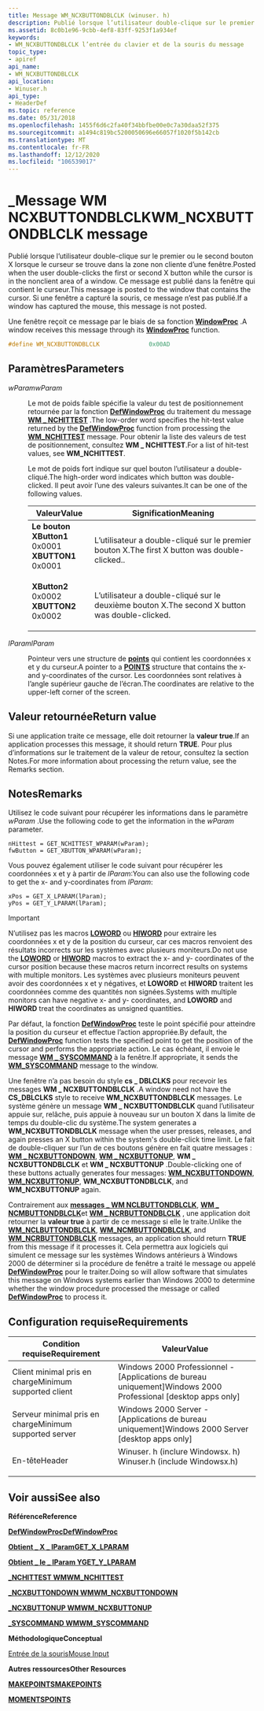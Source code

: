 ```yaml
---
title: Message WM_NCXBUTTONDBLCLK (winuser. h)
description: Publié lorsque l’utilisateur double-clique sur le premier ou le second bouton X lorsque le curseur se trouve dans la zone non cliente d’une fenêtre. Ce message est publié dans la fenêtre qui contient le curseur. Si une fenêtre a capturé la souris, ce message n’est pas publié.
ms.assetid: 8c0b1e96-9cbb-4ef8-83ff-9253f1a934ef
keywords:
- WM_NCXBUTTONDBLCLK l’entrée du clavier et de la souris du message
topic_type:
- apiref
api_name:
- WM_NCXBUTTONDBLCLK
api_location:
- Winuser.h
api_type:
- HeaderDef
ms.topic: reference
ms.date: 05/31/2018
ms.openlocfilehash: 1455f6d6c2fa40f34bbfbe00e0c7a30daa52f375
ms.sourcegitcommit: a1494c819bc5200050696e66057f1020f5b142cb
ms.translationtype: MT
ms.contentlocale: fr-FR
ms.lasthandoff: 12/12/2020
ms.locfileid: "106539017"
---
```

# <a name="wm_ncxbuttondblclk-message"></a><span data-ttu-id="963bc-106">\_Message WM NCXBUTTONDBLCLK</span><span class="sxs-lookup"><span data-stu-id="963bc-106">WM\_NCXBUTTONDBLCLK message</span></span>

<span data-ttu-id="963bc-107">Publié lorsque l’utilisateur double-clique sur le premier ou le second bouton X lorsque le curseur se trouve dans la zone non cliente d’une fenêtre.</span><span class="sxs-lookup"><span data-stu-id="963bc-107">Posted when the user double-clicks the first or second X button while the cursor is in the nonclient area of a window.</span></span> <span data-ttu-id="963bc-108">Ce message est publié dans la fenêtre qui contient le curseur.</span><span class="sxs-lookup"><span data-stu-id="963bc-108">This message is posted to the window that contains the cursor.</span></span> <span data-ttu-id="963bc-109">Si une fenêtre a capturé la souris, ce message n’est pas publié.</span><span class="sxs-lookup"><span data-stu-id="963bc-109">If a window has captured the mouse, this message is not posted.</span></span>

<span data-ttu-id="963bc-110">Une fenêtre reçoit ce message par le biais de sa fonction [**WindowProc**](/previous-versions/windows/desktop/legacy/ms633573(v=vs.85)) .</span><span class="sxs-lookup"><span data-stu-id="963bc-110">A window receives this message through its [**WindowProc**](/previous-versions/windows/desktop/legacy/ms633573(v=vs.85)) function.</span></span>


```C++
#define WM_NCXBUTTONDBLCLK              0x00AD
```



## <a name="parameters"></a><span data-ttu-id="963bc-111">Paramètres</span><span class="sxs-lookup"><span data-stu-id="963bc-111">Parameters</span></span>

<dl> <dt>

<span data-ttu-id="963bc-112">*wParam*</span><span class="sxs-lookup"><span data-stu-id="963bc-112">*wParam*</span></span> 
</dt> <dd>

<span data-ttu-id="963bc-113">Le mot de poids faible spécifie la valeur du test de positionnement retournée par la fonction [**DefWindowProc**](/windows/desktop/api/winuser/nf-winuser-defwindowproca) du traitement du message [**WM \_ NCHITTEST**](wm-nchittest.md) .</span><span class="sxs-lookup"><span data-stu-id="963bc-113">The low-order word specifies the hit-test value returned by the [**DefWindowProc**](/windows/desktop/api/winuser/nf-winuser-defwindowproca) function from processing the [**WM\_NCHITTEST**](wm-nchittest.md) message.</span></span> <span data-ttu-id="963bc-114">Pour obtenir la liste des valeurs de test de positionnement, consultez **WM \_ NCHITTEST**.</span><span class="sxs-lookup"><span data-stu-id="963bc-114">For a list of hit-test values, see **WM\_NCHITTEST**.</span></span>

<span data-ttu-id="963bc-115">Le mot de poids fort indique sur quel bouton l’utilisateur a double-cliqué.</span><span class="sxs-lookup"><span data-stu-id="963bc-115">The high-order word indicates which button was double-clicked.</span></span> <span data-ttu-id="963bc-116">Il peut avoir l’une des valeurs suivantes.</span><span class="sxs-lookup"><span data-stu-id="963bc-116">It can be one of the following values.</span></span>



| <span data-ttu-id="963bc-117">Valeur</span><span class="sxs-lookup"><span data-stu-id="963bc-117">Value</span></span>                                                                                                                                                                                                     | <span data-ttu-id="963bc-118">Signification</span><span class="sxs-lookup"><span data-stu-id="963bc-118">Meaning</span></span>                                            |
|-----------------------------------------------------------------------------------------------------------------------------------------------------------------------------------------------------------|----------------------------------------------------|
| <span id="XBUTTON1"></span><span id="xbutton1"></span><dl> <span data-ttu-id="963bc-119"><dt>**Le bouton XButton1**</dt> <dt>0x0001</dt></span><span class="sxs-lookup"><span data-stu-id="963bc-119"><dt>**XBUTTON1**</dt> <dt>0x0001</dt></span></span> </dl> | <span data-ttu-id="963bc-120">L’utilisateur a double-cliqué sur le premier bouton X.</span><span class="sxs-lookup"><span data-stu-id="963bc-120">The first X button was double-clicked..</span></span><br/> |
| <span id="XBUTTON2"></span><span id="xbutton2"></span><dl> <span data-ttu-id="963bc-121"><dt>**XButton2**</dt> <dt>0x0002</dt></span><span class="sxs-lookup"><span data-stu-id="963bc-121"><dt>**XBUTTON2**</dt> <dt>0x0002</dt></span></span> </dl> | <span data-ttu-id="963bc-122">L’utilisateur a double-cliqué sur le deuxième bouton X.</span><span class="sxs-lookup"><span data-stu-id="963bc-122">The second X button was double-clicked.</span></span><br/> |



 

</dd> <dt>

<span data-ttu-id="963bc-123">*lParam*</span><span class="sxs-lookup"><span data-stu-id="963bc-123">*lParam*</span></span> 
</dt> <dd>

<span data-ttu-id="963bc-124">Pointeur vers une structure de [**points**](/previous-versions//dd162808(v=vs.85)) qui contient les coordonnées x et y du curseur.</span><span class="sxs-lookup"><span data-stu-id="963bc-124">A pointer to a [**POINTS**](/previous-versions//dd162808(v=vs.85)) structure that contains the x- and y-coordinates of the cursor.</span></span> <span data-ttu-id="963bc-125">Les coordonnées sont relatives à l’angle supérieur gauche de l’écran.</span><span class="sxs-lookup"><span data-stu-id="963bc-125">The coordinates are relative to the upper-left corner of the screen.</span></span>

</dd> </dl>

## <a name="return-value"></a><span data-ttu-id="963bc-126">Valeur retournée</span><span class="sxs-lookup"><span data-stu-id="963bc-126">Return value</span></span>

<span data-ttu-id="963bc-127">Si une application traite ce message, elle doit retourner la **valeur true**.</span><span class="sxs-lookup"><span data-stu-id="963bc-127">If an application processes this message, it should return **TRUE**.</span></span> <span data-ttu-id="963bc-128">Pour plus d’informations sur le traitement de la valeur de retour, consultez la section Notes.</span><span class="sxs-lookup"><span data-stu-id="963bc-128">For more information about processing the return value, see the Remarks section.</span></span>

## <a name="remarks"></a><span data-ttu-id="963bc-129">Notes</span><span class="sxs-lookup"><span data-stu-id="963bc-129">Remarks</span></span>

<span data-ttu-id="963bc-130">Utilisez le code suivant pour récupérer les informations dans le paramètre *wParam* .</span><span class="sxs-lookup"><span data-stu-id="963bc-130">Use the following code to get the information in the *wParam* parameter.</span></span>


```
nHittest = GET_NCHITTEST_WPARAM(wParam); 
fwButton = GET_XBUTTON_WPARAM(wParam); 
```



<span data-ttu-id="963bc-131">Vous pouvez également utiliser le code suivant pour récupérer les coordonnées x et y à partir de *lParam*:</span><span class="sxs-lookup"><span data-stu-id="963bc-131">You can also use the following code to get the x- and y-coordinates from *lParam*:</span></span>


```
xPos = GET_X_LPARAM(lParam); 
yPos = GET_Y_LPARAM(lParam); 
```



> [!IMPORTANT]
> <span data-ttu-id="963bc-132">N’utilisez pas les macros [**LOWORD**](/previous-versions/windows/desktop/legacy/ms632659(v=vs.85)) ou [**HIWORD**](/previous-versions/windows/desktop/legacy/ms632657(v=vs.85)) pour extraire les coordonnées x et y de la position du curseur, car ces macros renvoient des résultats incorrects sur les systèmes avec plusieurs moniteurs.</span><span class="sxs-lookup"><span data-stu-id="963bc-132">Do not use the [**LOWORD**](/previous-versions/windows/desktop/legacy/ms632659(v=vs.85)) or [**HIWORD**](/previous-versions/windows/desktop/legacy/ms632657(v=vs.85)) macros to extract the x- and y- coordinates of the cursor position because these macros return incorrect results on systems with multiple monitors.</span></span> <span data-ttu-id="963bc-133">Les systèmes avec plusieurs moniteurs peuvent avoir des coordonnées x et y négatives, et **LOWORD** et **HIWORD** traitent les coordonnées comme des quantités non signées.</span><span class="sxs-lookup"><span data-stu-id="963bc-133">Systems with multiple monitors can have negative x- and y- coordinates, and **LOWORD** and **HIWORD** treat the coordinates as unsigned quantities.</span></span>

 

<span data-ttu-id="963bc-134">Par défaut, la fonction [**DefWindowProc**](/windows/desktop/api/winuser/nf-winuser-defwindowproca) teste le point spécifié pour atteindre la position du curseur et effectue l’action appropriée.</span><span class="sxs-lookup"><span data-stu-id="963bc-134">By default, the [**DefWindowProc**](/windows/desktop/api/winuser/nf-winuser-defwindowproca) function tests the specified point to get the position of the cursor and performs the appropriate action.</span></span> <span data-ttu-id="963bc-135">Le cas échéant, il envoie le message [**WM \_ SYSCOMMAND**](/windows/desktop/menurc/wm-syscommand) à la fenêtre.</span><span class="sxs-lookup"><span data-stu-id="963bc-135">If appropriate, it sends the [**WM\_SYSCOMMAND**](/windows/desktop/menurc/wm-syscommand) message to the window.</span></span>

<span data-ttu-id="963bc-136">Une fenêtre n’a pas besoin du style **cs \_ DBLCLKS** pour recevoir les messages **WM \_ NCXBUTTONDBLCLK** .</span><span class="sxs-lookup"><span data-stu-id="963bc-136">A window need not have the **CS\_DBLCLKS** style to receive **WM\_NCXBUTTONDBLCLK** messages.</span></span> <span data-ttu-id="963bc-137">Le système génère un message **WM \_ NCXBUTTONDBLCLK** quand l’utilisateur appuie sur, relâche, puis appuie à nouveau sur un bouton X dans la limite de temps du double-clic du système.</span><span class="sxs-lookup"><span data-stu-id="963bc-137">The system generates a **WM\_NCXBUTTONDBLCLK** message when the user presses, releases, and again presses an X button within the system's double-click time limit.</span></span> <span data-ttu-id="963bc-138">Le fait de double-cliquer sur l’un de ces boutons génère en fait quatre messages : [**WM \_ NCXBUTTONDOWN**](wm-ncxbuttondown.md), [**WM \_ NCXBUTTONUP**](wm-ncxbuttonup.md), **WM \_ NCXBUTTONDBLCLK** et **WM \_ NCXBUTTONUP** .</span><span class="sxs-lookup"><span data-stu-id="963bc-138">Double-clicking one of these buttons actually generates four messages: [**WM\_NCXBUTTONDOWN**](wm-ncxbuttondown.md), [**WM\_NCXBUTTONUP**](wm-ncxbuttonup.md), **WM\_NCXBUTTONDBLCLK**, and **WM\_NCXBUTTONUP** again.</span></span>

<span data-ttu-id="963bc-139">Contrairement aux [**messages \_ WM NCLBUTTONDBLCLK**](wm-nclbuttondblclk.md), [**WM \_ NCMBUTTONDBLCLK**](wm-ncmbuttondblclk.md)et [**WM \_ NCRBUTTONDBLCLK**](wm-ncrbuttondblclk.md) , une application doit retourner la **valeur true** à partir de ce message si elle le traite.</span><span class="sxs-lookup"><span data-stu-id="963bc-139">Unlike the [**WM\_NCLBUTTONDBLCLK**](wm-nclbuttondblclk.md), [**WM\_NCMBUTTONDBLCLK**](wm-ncmbuttondblclk.md), and [**WM\_NCRBUTTONDBLCLK**](wm-ncrbuttondblclk.md) messages, an application should return **TRUE** from this message if it processes it.</span></span> <span data-ttu-id="963bc-140">Cela permettra aux logiciels qui simulent ce message sur les systèmes Windows antérieurs à Windows 2000 de déterminer si la procédure de fenêtre a traité le message ou appelé [**DefWindowProc**](/windows/desktop/api/winuser/nf-winuser-defwindowproca) pour le traiter.</span><span class="sxs-lookup"><span data-stu-id="963bc-140">Doing so will allow software that simulates this message on Windows systems earlier than Windows 2000 to determine whether the window procedure processed the message or called [**DefWindowProc**](/windows/desktop/api/winuser/nf-winuser-defwindowproca) to process it.</span></span>

## <a name="requirements"></a><span data-ttu-id="963bc-141">Configuration requise</span><span class="sxs-lookup"><span data-stu-id="963bc-141">Requirements</span></span>



| <span data-ttu-id="963bc-142">Condition requise</span><span class="sxs-lookup"><span data-stu-id="963bc-142">Requirement</span></span> | <span data-ttu-id="963bc-143">Valeur</span><span class="sxs-lookup"><span data-stu-id="963bc-143">Value</span></span> |
|-------------------------------------|-----------------------------------------------------------------------------------------------------------|
| <span data-ttu-id="963bc-144">Client minimal pris en charge</span><span class="sxs-lookup"><span data-stu-id="963bc-144">Minimum supported client</span></span><br/> | <span data-ttu-id="963bc-145">Windows 2000 Professionnel - \[Applications de bureau uniquement\]</span><span class="sxs-lookup"><span data-stu-id="963bc-145">Windows 2000 Professional \[desktop apps only\]</span></span><br/>                                                |
| <span data-ttu-id="963bc-146">Serveur minimal pris en charge</span><span class="sxs-lookup"><span data-stu-id="963bc-146">Minimum supported server</span></span><br/> | <span data-ttu-id="963bc-147">Windows 2000 Server - \[Applications de bureau uniquement\]</span><span class="sxs-lookup"><span data-stu-id="963bc-147">Windows 2000 Server \[desktop apps only\]</span></span><br/>                                                      |
| <span data-ttu-id="963bc-148">En-tête</span><span class="sxs-lookup"><span data-stu-id="963bc-148">Header</span></span><br/>                   | <dl> <span data-ttu-id="963bc-149"><dt>Winuser. h (inclure Windowsx. h)</dt></span><span class="sxs-lookup"><span data-stu-id="963bc-149"><dt>Winuser.h (include Windowsx.h)</dt></span></span> </dl> |



## <a name="see-also"></a><span data-ttu-id="963bc-150">Voir aussi</span><span class="sxs-lookup"><span data-stu-id="963bc-150">See also</span></span>

<dl> <dt>

<span data-ttu-id="963bc-151">**Référence**</span><span class="sxs-lookup"><span data-stu-id="963bc-151">**Reference**</span></span>
</dt> <dt>

[<span data-ttu-id="963bc-152">**DefWindowProc**</span><span class="sxs-lookup"><span data-stu-id="963bc-152">**DefWindowProc**</span></span>](/windows/desktop/api/winuser/nf-winuser-defwindowproca)
</dt> <dt>

[<span data-ttu-id="963bc-153">**Obtient \_ X \_ lParam**</span><span class="sxs-lookup"><span data-stu-id="963bc-153">**GET\_X\_LPARAM**</span></span>](/windows/desktop/api/windowsx/nf-windowsx-get_x_lparam)
</dt> <dt>

[<span data-ttu-id="963bc-154">**Obtient \_ le \_ lParam Y**</span><span class="sxs-lookup"><span data-stu-id="963bc-154">**GET\_Y\_LPARAM**</span></span>](/windows/desktop/api/windowsx/nf-windowsx-get_y_lparam)
</dt> <dt>

[<span data-ttu-id="963bc-155">**\_NCHITTEST WM**</span><span class="sxs-lookup"><span data-stu-id="963bc-155">**WM\_NCHITTEST**</span></span>](wm-nchittest.md)
</dt> <dt>

[<span data-ttu-id="963bc-156">**\_NCXBUTTONDOWN WM**</span><span class="sxs-lookup"><span data-stu-id="963bc-156">**WM\_NCXBUTTONDOWN**</span></span>](wm-ncxbuttondown.md)
</dt> <dt>

[<span data-ttu-id="963bc-157">**\_NCXBUTTONUP WM**</span><span class="sxs-lookup"><span data-stu-id="963bc-157">**WM\_NCXBUTTONUP**</span></span>](wm-ncxbuttonup.md)
</dt> <dt>

[<span data-ttu-id="963bc-158">**\_SYSCOMMAND WM**</span><span class="sxs-lookup"><span data-stu-id="963bc-158">**WM\_SYSCOMMAND**</span></span>](/windows/desktop/menurc/wm-syscommand)
</dt> <dt>

<span data-ttu-id="963bc-159">**Méthodologique**</span><span class="sxs-lookup"><span data-stu-id="963bc-159">**Conceptual**</span></span>
</dt> <dt>

[<span data-ttu-id="963bc-160">Entrée de la souris</span><span class="sxs-lookup"><span data-stu-id="963bc-160">Mouse Input</span></span>](mouse-input.md)
</dt> <dt>

<span data-ttu-id="963bc-161">**Autres ressources**</span><span class="sxs-lookup"><span data-stu-id="963bc-161">**Other Resources**</span></span>
</dt> <dt>

[<span data-ttu-id="963bc-162">**MAKEPOINTS**</span><span class="sxs-lookup"><span data-stu-id="963bc-162">**MAKEPOINTS**</span></span>](/windows/desktop/api/wingdi/nf-wingdi-makepoints)
</dt> <dt>

<span data-ttu-id="963bc-163">[**MOMENTS**](/previous-versions//dd162808(v=vs.85))</span><span class="sxs-lookup"><span data-stu-id="963bc-163">[**POINTS**](/previous-versions//dd162808(v=vs.85))</span></span>
</dt> </dl>

 

